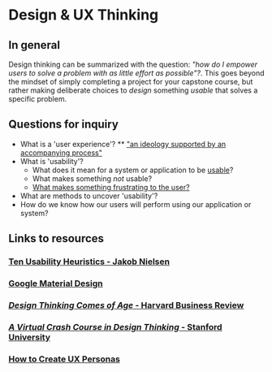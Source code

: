 # Design & UX Thinking

## In general

Design thinking can be summarized with the question: _"how do I empower users to solve a problem with as little effort as possible"?_. This goes beyond the mindset of simply completing a project for your capstone course, but rather making deliberate choices to _design_ something _usable_ that solves a specific problem.

## Questions for inquiry

* What is a 'user experience'?
** ["an ideology supported by an accompanying process"](https://www.nngroup.com/articles/design-thinking/)
* What is 'usability'?
	* What does it mean for a system or application to be [usable](https://www.nngroup.com/articles/usability-101-introduction-to-usability/)?
	* What makes something _not_ usable?
	* [What makes something frustrating to the user?](https://uxdesign.cc/if-satan-was-a-web-designer-dc5cdf06dff9)
* What are methods to uncover 'usability'?
* How do we know how our users will perform using our application or system?

## Links to resources

### [Ten Usability Heuristics - Jakob Nielsen](https://www.nngroup.com/articles/ten-usability-heuristics/)

### [Google Material Design](https://material.io/)

### [_Design Thinking Comes of Age_ - Harvard Business Review](https://hbr.org/2015/09/design-thinking-comes-of-age)

### [_A Virtual Crash Course in Design Thinking_ - Stanford University](https://dschool.stanford.edu/resources-collections/a-virtual-crash-course-in-design-thinking)

### [How to Create UX Personas](https://uxmastery.com/create-ux-personas/)